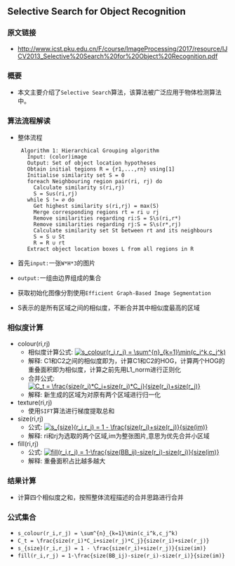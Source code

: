 ## Selective Search for Object Recognition

### 原文链接
 - http://www.icst.pku.edu.cn/F/course/ImageProcessing/2017/resource/IJCV2013_Selective%20Search%20for%20Object%20Recognition.pdf

### 概要
 - 本文主要介绍了`Selective Search`算法，该算法被广泛应用于物体检测算法中。

### 算法流程解读
 - 整体流程

        Algorithm 1: Hierarchical Grouping algorithm
          Input: (color)image
          Output: Set of object location hypotheses
          Obtain initial tegions R = {r1,...,rn} using[1]
          Initialise similarity set S = 0
          foreach Neighbouring region pair(ri, rj) do
            Calculate similarity s(ri,rj)
            S = S∪s(ri,rj)
          while S != ∅ do
            Get highest similarity s(ri,rj) = max(S)
            Merge corresponding regions rt = ri ∪ rj
            Remove similarities regarding ri:S = S\s(ri,r*)
            Remove similarities regarding rj:S = S\s(r*,rj)
            Calculate similarity set St between rt and its neighbours
            S = S ∪ St
            R = R ∪ rt
          Extract object location boxes L from all regions in R
 - 首先`input:`一张`W*H*3`的图片
 - `output:`一组由边界组成的集合
 - 获取初始化图像分割使用`Efficient Graph-Based Image Segmentation`
 - S表示的是所有区域之间的相似度，不断合并其中相似度最高的区域

### 相似度计算
 - colour(ri,rj)
   - 相似度计算公式: <a href="http://www.codecogs.com/eqnedit.php?latex=s_colour(r_i,r_j)&space;=&space;\sum^{n}_{k=1}\min(c_i^k,c_j^k)" target="_blank"><img src="http://latex.codecogs.com/svg.latex?s_colour(r_i,r_j)&space;=&space;\sum^{n}_{k=1}\min(c_i^k,c_j^k)" title="s_colour(r_i,r_j) = \sum^{n}_{k=1}\min(c_i^k,c_j^k)" /></a>
   - 解释: C1和C2之间的相似度即为，计算C1和C2的HOG，计算两个HOG的重叠面积即为相似度，计算之前先用L1_norm进行正则化
   - 合并公式: <a href="http://www.codecogs.com/eqnedit.php?latex=C_t&space;=&space;\frac{size(r_i)*C_i&plus;size(r_j)*C_j}{size(r_i)&plus;size(r_j)}" target="_blank"><img src="http://latex.codecogs.com/svg.latex?C_t&space;=&space;\frac{size(r_i)*C_i&plus;size(r_j)*C_j}{size(r_i)&plus;size(r_j)}" title="C_t = \frac{size(r_i)*C_i+size(r_j)*C_j}{size(r_i)+size(r_j)}" /></a>
   - 解释: 新生成的区域为对原有两个区域进行归一化
 - texture(ri,rj)
   - 使用`SIFT`算法进行梯度提取总和
 - size(ri,rj)
   - 公式: <a href="http://www.codecogs.com/eqnedit.php?latex=s_{size}(r_i,r_j)&space;=&space;1&space;-&space;\frac{size(r_i)&plus;size(r_j)}{size(im)}" target="_blank"><img src="http://latex.codecogs.com/svg.latex?s_{size}(r_i,r_j)&space;=&space;1&space;-&space;\frac{size(r_i)&plus;size(r_j)}{size(im)}" title="s_{size}(r_i,r_j) = 1 - \frac{size(r_i)+size(r_j)}{size(im)}" /></a>
   - 解释: ri和rj为选取的两个区域,im为整张图片,意思为优先合并小区域
 - fill(ri,rj)
   - 公式: <a href="http://www.codecogs.com/eqnedit.php?latex=fill(r_i,r_j)&space;=&space;1-\frac{size(BB_ij)-size(r_i)-size(r_i)}{size(im)}" target="_blank"><img src="http://latex.codecogs.com/svg.latex?fill(r_i,r_j)&space;=&space;1-\frac{size(BB_ij)-size(r_i)-size(r_i)}{size(im)}" title="fill(r_i,r_j) = 1-\frac{size(BB_ij)-size(r_i)-size(r_i)}{size(im)}" /></a>
   - 解释: 重叠面积占比越多越大

### 结果计算
 - 计算四个相似度之和，按照整体流程描述的合并思路进行合并

### 公式集合
 - `s_colour(r_i,r_j) = \sum^{n}_{k=1}\min(c_i^k,c_j^k)`
 - `C_t = \frac{size(r_i)*C_i+size(r_j)*C_j}{size(r_i)+size(r_j)}`
 - `s_{size}(r_i,r_j) = 1 - \frac{size(r_i)+size(r_j)}{size(im)}`
 - `fill(r_i,r_j) = 1-\frac{size(BB_ij)-size(r_i)-size(r_i)}{size(im)}`
